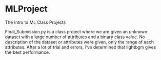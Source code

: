 # MLProject
The Intro to ML Class Projects


Final_Submission.py is a class project where we are given an unknown dataset with a large number of attributes and a binary class value. 
No description of the dataset or attributes were given, only the range of each attributes. After a lot of trial and errors, I've determined
that lightbgm gives the best performance. 


